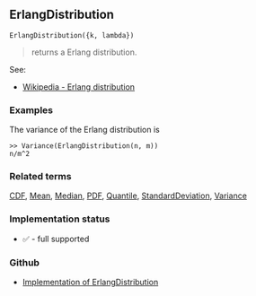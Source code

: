 ## ErlangDistribution

```
ErlangDistribution({k, lambda})
```

> returns a Erlang distribution.
    
See:  
* [Wikipedia - Erlang distribution](https://en.wikipedia.org/wiki/Erlang_distribution)
 
### Examples

The variance of the Erlang distribution is

```
>> Variance(ErlangDistribution(n, m))
n/m^2
```

### Related terms 
[CDF](CDF.md), [Mean](Mean.md), [Median](Median.md), [PDF](PDF.md), [Quantile](Quantile.md), [StandardDeviation](StandardDeviation.md), [Variance](Variance.md) 






### Implementation status

* &#x2705; - full supported

### Github

* [Implementation of ErlangDistribution](https://github.com/axkr/symja_android_library/blob/master/symja_android_library/matheclipse-core/src/main/java/org/matheclipse/core/builtin/StatisticsFunctions.java#L3777) 
